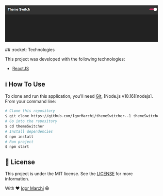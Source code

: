<p align="center">
  <img alt="App Demo" src="public/gitHub/switch.gif">
</p>
## :rocket: Technologies

This project was developed with the following technologies:

- [ReactJS](https://reactjs.org/)

## :information_source: How To Use

To clone and run this application, you'll need [Git](https://git-scm.com), [Node.js v10.16][nodejs]. From your command line:

```bash
# Clone this repository
$ git clone https://github.com/IgorMarchi/themeSwitcher--1 themeSwitcher
# Go into the repository
$ cd themeSwitcher
# Install dependencies
$ npm install
# Run project
$ npm start
```

## :memo: License

This project is under the MIT license. See the [LICENSE](https://github.com/IgorMarchi/themeSwitcher--1/blob/master/LICENSE) for more information.

With ❤ [Igor Marchi](https://www.linkedin.com/in/igor-marchi/) :laughing:
